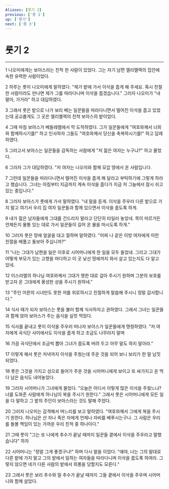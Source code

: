 ```yaml
---
Aliases: [룻기 2]
previous: ['룻 1']
up: ['룻기']
next: ['룻 3']
---
```

# 룻기 2

***


1 나오미에게는 보아스라는 친척 한 사람이 있었다. 그는 자기 남편 엘리멜렉의 집안에 속한 유력한 사람이었다. 

2 하루는 룻이 나오미에게 말하였다. "제가 밭에 가서 이삭을 줍게 해 주세요. 혹시 친절한 사람이라도 만나면 제가 그를 따라다니며 이삭을 줍겠습니다." 그러자 나오미가 "내 딸아, 가거라" 하고 대답하였다. 

3 그래서 룻은 밭으로 나가 보리 베는 일꾼들을 따라다니면서 떨어진 이삭을 줍고 있었는데 공교롭게도 그 곳은 엘리멜렉의 친척 보아스의 밭이었다. 

4 그때 마침 보아스가 베들레헴에서 막 도착하였다. 그가 일꾼들에게 "여호와께서 너희와 함께하시기를!" 하고 인사하자 그들도 "여호와께서 당신을 축복하시기를!" 하고 답례하였다. 

5 그러고서 보아스는 일꾼들을 감독하는 사람에게 "저 젊은 여자는 누구냐?" 하고 물었다. 

6 그러자 그가 대답하였다. "저 여자는 나오미와 함께 모압 땅에서 온 사람입니다. 

7 그런데 일꾼들을 따라다니면서 떨어진 이삭을 줍게 해 달라고 부탁하기에 그렇게 하라고 했습니다. 그녀는 아침부터 지금까지 계속 이삭을 줍다가 지금 저 그늘에서 잠시 쉬고 있는 중입니다." 

8 그러자 보아스가 룻에게 가서 말하였다. "내 말을 듣게. 이삭을 주우러 다른 밭으로 가지 말고 여기서 우리 집 여자 일꾼들과 함께 있으면서 이삭을 줍도록 하게. 

9 내가 젊은 남자들에게 그대를 건드리지 말라고 단단히 타일러 놓았네. 목이 마르거든 언제든지 물통 있는 데로 가서 일꾼들이 길어 온 물을 마시도록 하게." 

10 그러자 룻은 땅에 얼굴을 대고 절하며 말하였다. "어찌 나 같은 이방 여자에게 이런 친절을 베풀고 돌보아 주십니까?" 

11 "나는 그대가 남편을 잃은 이후로 시어머니에게 한 일을 모두 들었네. 그리고 그대가 어떻게 부모가 있는 고향을 마다하고 이 곳 낯선 땅에까지 와서 살고 있는지도 다 알고 있네. 

12 이스라엘의 하나님 여호와께서 그대가 행한 대로 갚아 주시기 원하며 그분의 보호를 받고자 온 그대에게 풍성한 상을 주시기 원하네." 

13 "주인 어른의 시녀만도 못한 저를 위로하시고 친절하게 말씀해 주시니 정말 감사합니다." 

14 식사 때가 되자 보아스는 룻을 불러 함께 식사하자고 권하였다. 그래서 그녀는 일꾼들과 함께 앉아 보아스가 주는 음식을 실컷 먹었다. 

15 식사를 끝내고 룻이 이삭을 주우러 떠나자 보아스가 일꾼들에게 명령하였다. "저 여자에게 곡식단 사이에서도 이삭을 줍게 하고 조금도 나무라지 말며 

16 가끔 곡식단에서 조금씩 뽑아 그녀가 줍도록 버려 두고 아무 말도 하지 말아라." 

17 이렇게 해서 룻은 저녁까지 이삭을 주웠는데 주운 것을 되어 보니 보리가 한 말 남짓 되었다. 

18 룻은 그것을 가지고 성으로 들어가 주운 것을 시어머니에게 보이고 또 싸가지고 온 먹다 남은 음식도 내어놓았다. 

19 그러자 시어머니가 그녀에게 물었다. "오늘은 어디서 이렇게 많은 이삭을 주웠느냐? 너를 도와준 사람에게 하나님이 복을 주시기 원한다." 그래서 룻은 시어머니에게 모든 일을 다 말하고 그 밭의 주인이 보아스라는 것도 말해 주었다. 

20 그러자 나오미는 감격해서 며느리를 보고 말하였다. "여호와께서 그에게 복을 주시기 원한다. 하나님은 산 자나 죽은 자에게 언제나 자비를 베푸시는구나. 그 사람은 우리를 돌볼 책임이 있는 가까운 우리 친척 중 하나이다." 

21 그때 룻이 "그는 또 나에게 추수가 끝날 때까지 일꾼들 곁에서 이삭을 주우라고 말했습니다" 하자 

22 시어머니는 "정말 그게 좋겠구나!" 하며 다시 말을 이었다. "얘야, 너는 그의 말대로 다른 밭에 가지 말고 그의 밭에서 일하는 여자들을 따라다니며 이삭을 줍도록 하여라. 그렇지 않으면 네가 다른 사람의 밭에서 희롱을 당할지도 모른다." 

23 그래서 룻은 보리 추수와 밀 추수가 끝날 때까지 그들 곁에서 이삭을 주우며 시어머니와 함께 살았다.
